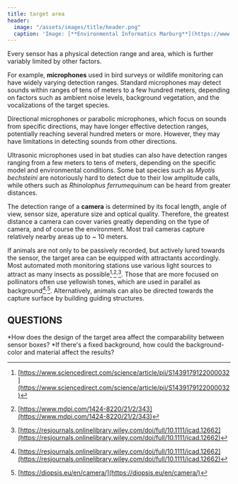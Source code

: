 ```yaml
---
title: target area
header:
  image: "/assets/images/title/header.png"
  caption: 'Image: [**Environmental Informatics Marburg**](https://www.uni-marburg.de/en/fb19/disciplines/physisch/environmentalinformatics)'
---
```


Every sensor has a physical detection range and area, which is further variably limited by other factors. 

For example, **microphones** used in bird surveys or wildlife monitoring can have widely varying detection ranges. Standard microphones may detect sounds within ranges of tens of meters to a few hundred meters, depending on factors such as ambient noise levels, background vegetation, and the vocalizations of the target species.

Directional microphones or parabolic microphones, which focus on sounds from specific directions, may have longer effective detection ranges, potentially reaching several hundred meters or more. However, they may have limitations in detecting sounds from other directions.

Ultrasonic microphones used in bat studies can also have detection ranges ranging from a few meters to tens of meters, depending on the specific model and environmental conditions. Some bat species such as *Myotis bechsteini* are notoriously hard to detect due to their low amplitude calls, while others such as *Rhinolophus ferrumequinum* can be heard from greater distances.

The detection range of a **camera** is determined by its focal length, angle of view, sensor size, aperature size and optical quality.  Therefore, the greatest distance a camera can cover varies greatly depending on the type of camera, and of course the environment. Most trail cameras capture relatively nearby areas up to ~ 10 meters.

If animals are not only to be passively recorded, but actively lured towards the sensor, the target area can be equipped with attractants accordingly. Most automated moth monitoring stations use various light sources to attract as many insects as possible[^1]<sup>,</sup>[^2]<sup>,</sup>[^3]. Those that are more focused on pollinators often use yellowish tones, which are used in parallel as background[^3]<sup>,</sup>[^4]. Alternatively, animals can also be directed towards the capture surface by building guiding structures.

## QUESTIONS ##
*How does the design of the target area affect the comparability between sensor boxes? 
*If there's a fixed background, how could the background-color and material affect the results?

[^1]:[https://www.sciencedirect.com/science/article/pii/S1439179122000032](https://www.sciencedirect.com/science/article/pii/S1439179122000032)
[^2]:[https://www.mdpi.com/1424-8220/21/2/343](https://www.mdpi.com/1424-8220/21/2/343)
[^3]:[https://resjournals.onlinelibrary.wiley.com/doi/full/10.1111/icad.12662](https://resjournals.onlinelibrary.wiley.com/doi/full/10.1111/icad.12662)
[^4]:[https://diopsis.eu/en/camera/](https://diopsis.eu/en/camera/)
[^5]:[https://maxsitt.github.io/insect-detect-docs/](https://maxsitt.github.io/insect-detect-docs/)